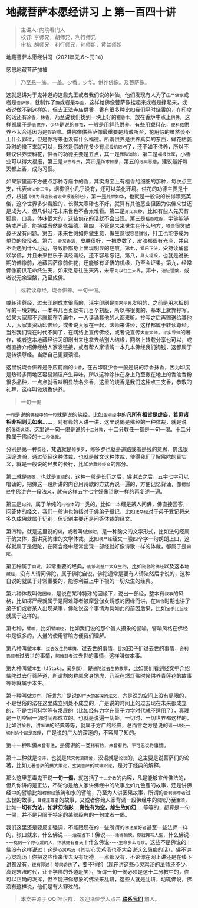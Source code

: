 # 地藏菩萨本愿经讲习 上 第一百四十讲

> 主讲人: 内院看门人 <br />
> 校订: 李师兄，胡师兄，利行师兄 <br />
> 审核: 胡师兄，利行师兄，孙师姐，黄兰师姐 <br />

地藏菩萨本愿经讲习（2021年元.6～元.14）

感恩地藏菩萨加被

> 乃至悬一旛。一盖。少香。少华。供养佛像。及菩萨像。

这就是讲对于鬼神道的这些鬼王或者我们说的神仙，他们发现有人为了`庄严佛像`或者是`菩萨像`，就制作了`旛`或者是`华盖`，这样给佛像菩萨像挂起来或者是撑起来，或者说做不到这样的，但去正法寺庙供香，香有很多种比如我们平时烧香的，在印度的话还有`涂香`，`抹香`，乃至说我们找到一块上好的`檀香木`，放在香炉中点上`供佛`，这样都属于是`香供养`，`少华`是说的`鲜花`，一般是用鲜花供养，有些用塑料花，`塑料花`供养不太合适因为是`假的`嘛。供佛像供菩萨像最重要是精诚所至，花用假的虽然谈不上什么罪过，但是你将来也没有什么福德。所谓供养是供养真实的东西，鲜花枯萎及时的撤下来就可以，既然是假的花多少有点`投机取巧`了，还不如不供养，所以不建议供养塑料花，供香的功德主要是五点，其一是`罪障消除`，第二是`福报优厚`，小善业可以得大福报，第三是`来世尊贵`，第四是`所求如愿`，第五的`远离恶趣`，建议最好每天都上香，成为习惯。

如果家里面不方便点那种寺庙中的香，其实淘宝上有檀香的细细的那种，每次点三支，代表`佛法僧三宝`，烟雾很小几乎没有，还可以美化环境。供花的功德主要是十点，根据`《佛为首迦长者说业报差别经》`，第一是`处世如华`，也就是一般说的长得漂亮英俊，这个世界多少看脸的，长得太寒碜也不好，就算有其他恶业但因为供佛来世还是成为人，但凡供过花未来世也不会太难看。第二是`身无臭秽`，比如有些人先天有狐臭，口臭，体味很大的，这些供花的话就不会出现。第三是`福香戒香`，学佛能够持戒严谨，能持戒当然是修福德。第四，不管是未来世生在什么地方，`嗅觉`很灵敏鼻子没有问题。第五，未来世假如你做生意，做生意很`容易赚钱`，打工也能够成为单位的佼佼者。第六，`身常香洁`，皮肤很好，一把岁数了，皮肤都很有光泽，并且不会遇到什么厄运，导致脸部身上出现明显的疤痕。第七，`爱乐正法`，受持读诵喜欢学佛，并且未来世乐于读经诵经，还不容易忘记。第八，`具大福报`，也就是说长期的佛像前，地藏菩萨像前供花，还能够有证悟的机缘，乃至会证果。第九，经常佛像前供花命终生天，如果愿意往生天界，未来`可以往生天界`。第十，`速证涅槃`，或者说无余涅槃，乃至成佛。

> 或转读尊经。烧香供养。一句一偈。

或转读尊经，过去印刷成本很高的，活字印刷是`南宋毕昇`发明的，之前是用木板刻写的一块刻版，一本书几百页就有几百个刻版，所以书很贵的，基本上就靠抄写。如果大家都不远就都在寺庙中，一人读诵其他的人都来听。抄写之后再赠送给其他人，大家集资助印佛经，或者说大家在一起，法师来讲经，这样都属于转读尊经。当然我们现在时代不同了，在网络上宣传佛经，或者说宣传`太虚大师`，`平实导师`的著作，或者这本地藏经讲习印刷出来也拿去给别人结缘，网络上转载分享也可以，或者直接介绍佛经给人家发链接，或者帮人家请购一本几本佛经我们掏钱，这都属于是转读尊经。当然自己更要读颂。

这里说烧香供养是呼应前面的`少香`，在古印度少香一般是说的涂香抹香，因为印度是热带多雨地区容易潮湿产生异味，所以这种涂抹在身上乃至撒在地上的香油香粉很多品种，一点点就香味明显故名少香，这里的烧香是我们这种点三支香，恭敬的礼拜，这样叫做烧香供养。

> 一句一偈

`一句`是说的`佛经中的一句`就是说的佛经，比如`金刚经`中的**凡所有相皆是虚妄，若见诸相非相则见如来......**，对有缘的人讲一讲，这里说偈是佛经的一种体裁，就是说的`偈颂讽颂`。这里说一句一偈是说的`十二分教`，十二分教任一都是一句一偈。十二分教属于佛经的`十二种体裁`。

分别是第一种`契经`，梵语就是`修多罗`，修多罗也就是道路或者是线的意思，佛法很深邃浩瀚，通过契经这种体裁，也就是散文这种体裁，使得我们了解佛陀的真实义，就是一般说的经典的长行，比如`地藏经经文`的部分。

第二就是`祇夜`，也就是`重颂`的，这种一般是长行之后，佛讲法之后，五字七字可以唱诵的，把佛这一段所讲的内容用诗歌的方式再说一遍的，方便记忆背诵，像`楞伽经`中佛讲完一段法义，就有这样五字七字好像诗歌一样的再复述一遍。

第三是`记别`，属于单纯的`问答体`的一类的，比如一本经是某人问佛，佛直接回答，问答体的经文，我们一般讲也包括对于佛弟子授记，比如`法华经`对于弟子受记将来多久成佛就属于记别，但记别主要还是问答体裁的经文。

第四种，就是这里说的`偈`，或者叫做`伽陀`，是一种韵文的文学形式，比如法句经属于韵文体，指讲究韵律的文学体裁。比如`楞严经`经文一般四个字一句朗朗上口，这样就属于是偈陀，在阿含经中经常出现一部经就好像诗歌一样的体裁，都属于是`偈陀`。

第五种属于`自说`，非常重要的经典，`能够利益广大众生的`，比如`阿弥陀佛经`以及这本`地藏经`，没有人请问佛陀，属于佛陀自说，佛陀通常是要有人请法然后才说的，这种自说的就属于非常重要的，能够利益上中下根的一切众生的经典。

第六种体裁叫做`因缘`，是说在某种特殊的因缘下，说出一部经，整本有`叙事`的风格，比如楞严经就属于是阿难尊者被摩登伽女诱惑的因缘而讲，在`阿含`时期也讲了弟子们或者某人出现某事，佛陀说这个事情为何如此的前因后果，比如`宝手比丘经`就属于这样的。

第七种，`譬喻`，比如`譬喻经`，比如我们说的那个盲人摸象的譬喻，譬喻风格在佛经中是很多的，大量的使用譬喻方便我们理解。

第八种叫做`本事`，`过去发生的事情`，过去世的事情，比如弟子们过去世的事情，`舍利弗尊者`过去世的事情，`阿难尊者`过去世的事情，这样叫做本事。

第九种叫做`本生`（`Jātaka`，`阇多伽`），是`佛陀过去生的故事`，比如我们看到经文中介绍佛陀过去行菩萨道，所谓割肉称鹰舍身饲虎，乃至在燃灯佛时候供养青莲花的故事等等就属于本生。

第十种叫做`方广`，所谓方广是说的`广大的甚深的法义`，方是说的空间上没有局限的，不是世俗的法在这里成立别处不成立的，广是说的时间上的过去现在未来都成立的，不是世间科学等有发展的（比如经典力学在量子力学时代就不适用了），真理是一切空间一切时间都成立的。也就是说遍一切处，一切时，一切世界都这样的，比如讲`般若`，讲`唯识`的经典等等，就属于方广的经典，总而言之方是说的`遍一切处一切时这个都是真理`，广是说的广大的深邃的，不容易了知的。

第十一种叫做`未曾有法`，是佛讲的一类`稀有的`，`未曾有的`，`不可思议的`事情。

第十二种就是`论评`，也就是`梵文优波提舍`，汉语就是`论议`的，这主要是说菩萨们的论著，比如`无著菩萨`的`摄大乘论`，`玄奘菩萨`的`成唯识论`，是对于经典的解释。

那么这里恶毒鬼王说**一句一偈**，就包括了`十二分教`的内容，凡是能够宣传佛法的，但凡你讲的是正法，不论你是给人家讲佛经中的故事比如九色鹿的故事，还是讲佛经中的譬喻比如`楞伽经`波涛和水的譬喻，乃至为人讲因果故事，所谓的`舍利弗尊者`过去世的故事，`目犍连尊者`的故事，又或者你给人家背诵一段佛经中的`偈陀`乃至`重颂`，比如**一切有为法，如梦幻泡影**....**真性有为空，缘生故如幻**.....等等的，都算是一句一偈，并不是只限于特定的某部经典的一句或者一偈。

我们这里还是要反复强调，不能跟现在的一些所谓的`佛法爱好者`甚至一些法师一样的，张口就来，什么佛说----`活在当下`！佛说----`活得愉快，你就拥有人生`，什么佛说----`找到一个你心爱的人，你就拥有春天`！什么佛说----`生命多么奇妙`。这些不是佛说的！佛没有这样说过！这是`心灵鸡汤`（其实心灵鸡汤也不大会说这么愚痴的话），佛不讲心灵鸡汤！你把这些传来传去没有功德，一点都没有，不论你在网上讲还是在线下讲都没有，`还有罪过`！`等同谤佛`了，要不得的（现在讲这些心灵鸡汤的法师还不少，真是末法时代，让不学佛的外道耻笑），所谓一句一偈必须是这十二分教中的，你可以正确的发挥，但不能把你想象的佛法来乱讲，这些人就是乱讲，动辄佛说，佛没有这样说，他们是有大罪过的。

> 本文来源于 QQ 唯识群， 欢迎诸位学人点击 **[联系我们](https://mp.weixin.qq.com/s/lZCfWjmLjgNR165Tx4_bCQ)** 加入。
